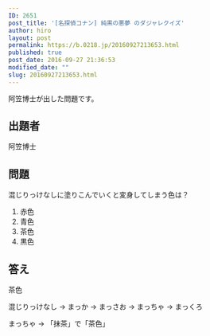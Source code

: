 ```yaml
---
ID: 2651
post_title: '[名探偵コナン] 純黒の悪夢 のダジャレクイズ'
author: hiro
layout: post
permalink: https://b.0218.jp/20160927213653.html
published: true
post_date: 2016-09-27 21:36:53
modified_date: ""
slug: 20160927213653.html
---
```

阿笠博士が出した問題です。
<!--more-->

## 出題者
阿笠博士

## 問題
混じりっけなしに塗りこんでいくと変身してしまう色は？

1. 赤色
2. 青色
3. 茶色
4. 黒色

## 答え
茶色

混じりっけなし
→ まっか
→ まっさお
→ まっちゃ
→ まっくろ

まっちゃ → 「抹茶」で「茶色」